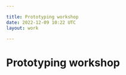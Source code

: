 ```yaml
---

title: Prototyping workshop
date: 2022-12-09 10:22 UTC
layout: work

---
```


# Prototyping workshop